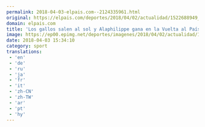 ```yaml
---
permalink: 2018-04-03-elpais.com--2124335961.html
original: https://elpais.com/deportes/2018/04/02/actualidad/1522688949_337615.html#?ref=rss&format=simple&link=link
domain: elpais.com
title: 'Los gallos salen al sol y Alaphilippe gana en la Vuelta al País Vasco'
image: https://ep00.epimg.net/deportes/imagenes/2018/04/02/actualidad/1522688949_337615_1522689838_rrss_normal.jpg
date: 2018-04-03 15:34:10
category: sport
translations: 
 - 'en'
 - 'de'
 - 'ru'
 - 'ja'
 - 'fr'
 - 'it'
 - 'zh-CN'
 - 'zh-TW'
 - 'ar'
 - 'pt'
 - 'hy'
---
```


